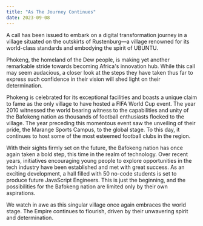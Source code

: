 ```yaml
---
title: "As The Journey Continues"
date: 2023-09-08
---
```


A call has been issued to embark on a digital transformation journey in a village situated on the outskirts of Rustenburg—a village renowned for its world-class standards and embodying the spirit of UBUNTU.

Phokeng, the homeland of the Dew people, is making yet another remarkable stride towards becoming Africa's innovation hub. While this call may seem audacious, a closer look at the steps they have taken thus far to express such confidence in their vision will shed light on their determination.

Phokeng is celebrated for its exceptional facilities and boasts a unique claim to fame as the only village to have hosted a FIFA World Cup event. The year 2010 witnessed the world bearing witness to the capabilities and unity of the Bafokeng nation as thousands of football enthusiasts flocked to the village. The year preceding this momentous event saw the unveiling of their pride, the Marange Sports Campus, to the global stage. To this day, it continues to host some of the most esteemed football clubs in the region.

With their sights firmly set on the future, the Bafokeng nation has once again taken a bold step, this time in the realm of technology. Over recent years, initiatives encouraging young people to explore opportunities in the tech industry have been established and met with great success. As an exciting development, a hall filled with 50 no-code students is set to produce future JavaScript Engineers. This is just the beginning, and the possibilities for the Bafokeng nation are limited only by their own aspirations.

We watch in awe as this singular village once again embraces the world stage. The Empire continues to flourish, driven by their unwavering spirit and determination.
